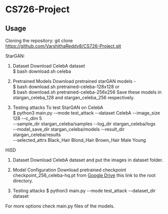 # CS726-Project
## Usage
Cloning the repository: git clone https://github.com/VarshithaReddy8/CS726-Project.git

StarGAN:

1. Dataset
Download CelebA dataset  
$ bash download.sh celeba

2. Pretrained Models
Download pretrained starGAN models -  
$ bash download.sh pretrained-celeba-128x128 or  
$ bash download.sh pretrained-celeba-256x256
Save these models in stargan_celeba_128 and stargan_celeba_256 respectively.

3. Testing attacks 
To test StarGAN on CelebA  
$ python3 main.py --mode test_attack --dataset CelebA --image_size 128 --c_dim 5 \
                 --sample_dir stargan_celeba/samples --log_dir stargan_celeba/logs \
                 --model_save_dir stargan_celeba/models --result_dir stargan_celeba/results \
                 --selected_attrs Black_Hair Blond_Hair Brown_Hair Male Young
                 
HiSD

1. Dataset
Download CelebA dataset and put the images in dataset folder.

2. Model Configuration
Download pretrained checkpoint checkpoint_256_celeba-hq.pt from 
[Google Drive](https://drive.google.com/file/d/1KDrNWLejpo02fcalUOrAJOl1hGoccBKl/view?usp=sharing) this link to the root directory.

3. Testing attacks
$ python3 main.py --mode test_attack --dataset_dir dataset

For more options check main.py files of the models.

